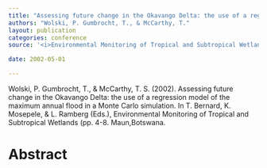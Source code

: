 ```yaml
---
title: "Assessing future change in the Okavango Delta: the use of a regression model of the maximum annual flood in a Monte Carlo simulation."
authors: "Wolski, P. Gumbrocht, T., & McCarthy, T."
layout: publication
categories: conference
source: '<i>Environmental Monitoring of Tropical and Subtropical Wetlands</i> (pp. 4-8)'

date: 2002-05-01

---
```


Wolski, P. Gumbrocht, T., & McCarthy, T. S. (2002). Assessing future change in the Okavango Delta: the use of a regression model of the maximum annual flood in a Monte Carlo simulation. In T. Bernard, K. Mosepele, & L. Ramberg (Eds.), Environmental Monitoring of Tropical and Subtropical Wetlands (pp. 4-8. Maun,Botswana.

<h1 class='foot-description'>Abstract</h1>

